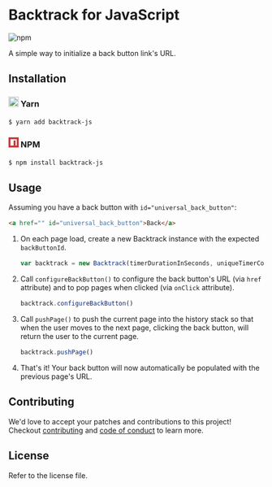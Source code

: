 # Backtrack for JavaScript
![npm](https://img.shields.io/npm/v/backtrack-js)

A simple way to initialize a back button link's URL.

## Installation
### <img src="https://avatars1.githubusercontent.com/u/22247014?s=200&v=4" width="20" height="20"> Yarn
```bash
$ yarn add backtrack-js
```

### <img src="https://raw.githubusercontent.com/github/explore/80688e429a7d4ef2fca1e82350fe8e3517d3494d/topics/npm/npm.png" width="20" height="20"> NPM
```bash
$ npm install backtrack-js
```

## Usage
Assuming you have a back button with `id="universal_back_button"`:
```html
<a href="" id="universal_back_button">Back</a>
```

1. On each page load, create a new Backtrack instance with the expected `backButtonId`.
    ```javascript
    var backtrack = new Backtrack(timerDurationInSeconds, uniqueTimerContainerClassName, originalTextInContainer)
    ```

1. Call `configureBackButton()` to configure the back button's URL (via `href` attribute) and to pop pages when clicked (via `onClick` attribute).
    ```javascript
    backtrack.configureBackButton()
    ```

1. Call `pushPage()` to push the current page into the history stack so that when the user moves to the next page, clicking the back button, will return the user to the current page.
    ```javascript
    backtrack.pushPage()
    ```

1. That's it! Your back button will now automatically be populated with the previous page's URL.

## Contributing
We'd love to accept your patches and contributions to this project! Checkout [contributing](CONTRIBUTING.md) and [code of conduct](CODE_OF_CONDUCT.md) to learn more.

## License
Refer to the license file.
